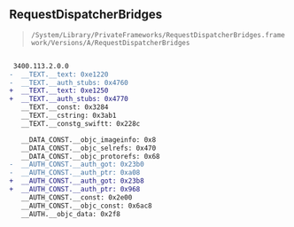 ## RequestDispatcherBridges

> `/System/Library/PrivateFrameworks/RequestDispatcherBridges.framework/Versions/A/RequestDispatcherBridges`

```diff

 3400.113.2.0.0
-  __TEXT.__text: 0xe1220
-  __TEXT.__auth_stubs: 0x4760
+  __TEXT.__text: 0xe1250
+  __TEXT.__auth_stubs: 0x4770
   __TEXT.__const: 0x3284
   __TEXT.__cstring: 0x3ab1
   __TEXT.__constg_swiftt: 0x228c

   __DATA_CONST.__objc_imageinfo: 0x8
   __DATA_CONST.__objc_selrefs: 0x470
   __DATA_CONST.__objc_protorefs: 0x68
-  __AUTH_CONST.__auth_got: 0x23b0
-  __AUTH_CONST.__auth_ptr: 0xa08
+  __AUTH_CONST.__auth_got: 0x23b8
+  __AUTH_CONST.__auth_ptr: 0x968
   __AUTH_CONST.__const: 0x2e00
   __AUTH_CONST.__objc_const: 0x6ac8
   __AUTH.__objc_data: 0x2f8

```
